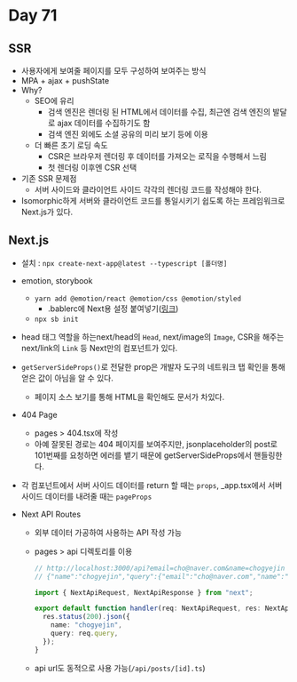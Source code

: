 # Day 71

## SSR

- 사용자에게 보여줄 페이지를 모두 구성하여 보여주는 방식
- MPA + ajax + pushState
- Why?
  - SEO에 유리
    - 검색 엔진은 렌더링 된 HTML에서 데이터를 수집, 최근엔 검색 엔진의 발달로 ajax 데이터를 수집하기도 함
    - 검색 엔진 외에도 소셜 공유의 미리 보기 등에 이용
  - 더 빠른 초기 로딩 속도
    - CSR은 브라우저 렌더링 후 데이터를 가져오는 로직을 수행해서 느림
    - 첫 렌더링 이후엔 CSR 선택
- 기존 SSR 문제점
  - 서버 사이드와 클라이언트 사이드 각각의 렌더링 코드를 작성해야 한다.
- Isomorphic하게 서버와 클라이언트 코드를 통일시키기 쉽도록 하는 프레임워크로 Next.js가 있다.

## Next.js

- 설치 : `npx create-next-app@latest --typescript [폴더명]`
- emotion, storybook
  - `yarn add @emotion/react @emotion/css @emotion/styled`
    - .bablerc에 Next용 설정 붙여넣기([링크](https://emotion.sh/docs/css-prop))
  - `npx sb init`
- head 태그 역할을 하는next/head의 `Head`, next/image의 `Image`, CSR을 해주는 next/link의 `Link` 등 Next만의 컴포넌트가 있다.
- `getServerSideProps()`로 전달한 prop은 개발자 도구의 네트워크 탭 확인을 통해 얻은 값이 아님을 알 수 있다.
  - 페이지 소스 보기를 통해 HTML을 확인해도 문서가 차있다.
- 404 Page
  - pages > 404.tsx에 작성
  - 아예 잘못된 경로는 404 페이지를 보여주지만, jsonplaceholder의 post로 101번째를 요청하면 에러를 뱉기 때문에 getServerSideProps에서 핸들링한다.
- 각 컴포넌트에서 서버 사이드 데이터를 return 할 때는 `props`, \_app.tsx에서 서버 사이드 데이터를 내려줄 때는 `pageProps`
- Next API Routes

  - 외부 데이터 가공하여 사용하는 API 작성 가능
  - pages > api 디렉토리를 이용

    ```ts
    // http://localhost:3000/api?email=cho@naver.com&name=chogyejin 접속하면
    // {"name":"chogyejin","query":{"email":"cho@naver.com","name":"chogyejin"}}

    import { NextApiRequest, NextApiResponse } from "next";

    export default function handler(req: NextApiRequest, res: NextApiResponse) {
      res.status(200).json({
        name: "chogyejin",
        query: req.query,
      });
    }
    ```

  - api url도 동적으로 사용 가능(`/api/posts/[id].ts`)
